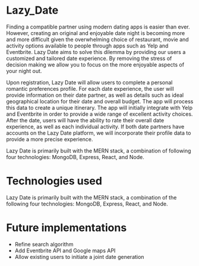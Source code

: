 # Lazy_Date

Finding a compatible partner using modern dating apps is easier than ever. However, creating an original and enjoyable date night is becoming more and more difficult given the overwhelming choice of restaurant, movie and activity options available to people through apps such as Yelp and Eventbrite. Lazy Date aims to solve this dilemma by providing our users a customized and tailored date experience. By removing the stress of decision making we allow you to focus on the more enjoyable aspects of your night out.

Upon registration, Lazy Date will allow users to complete a personal romantic preferences profile. For each date experience, the user will provide information on their date partner, as well as details such as ideal geographical location for their date and overall budget. The app will process this data to create a unique itinerary. The app will initially integrate with Yelp and Eventbrite in order to provide a wide range of excellent activity choices. After the date, users will have the ability to rate their overall date experience, as well as each individual activity. If both date partners have accounts on the Lazy Date platform, we will incorporate their profile data to provide a more precise experience.

Lazy Date is primarily built with the MERN stack, a combination of following four technologies: MongoDB, Express, React, and Node.

# Technologies used

Lazy Date is primarily built with the MERN stack, a combination of the following four technologies: MongoDB, Express, React, and Node.

# Future implementations
* Refine search algorithm
* Add Eventbrite API and Google maps API
* Allow existing users to initiate a joint date generation

